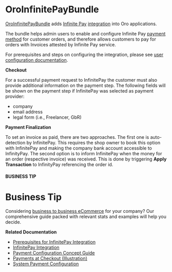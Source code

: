 <a id="bundle-docs-extensions-infinitepay"></a>

# OroInfinitePayBundle

<a href="https://github.com/oroinc/OroInfinitePayBundle" target="_blank">OroInfinitePayBundle</a> adds <a href="https://www.infinitepay.de/" target="_blank">Infinite Pay</a> <a href="https://github.com/oroinc/platform/tree/6.1/src/Oro/Bundle/IntegrationBundle" target="_blank">integration</a> into Oro applications.

The bundle helps admin users to enable and configure Infinite Pay <a href="https://github.com/oroinc/orocommerce/tree/master/src/Oro/Bundle/PaymentBundle" target="_blank">payment method</a> for customer orders, and therefore allows customers to pay for orders with Invoices attested by Infinite Pay service.

For prerequisites and steps on configuring the integration, please see [user configuration documentation](../../../user/back-office/system/integrations/payment-integration/infinitepay/index.md#user-guide-payment-payment-providers-overview-infinitepay).

**Checkout**

For a successful payment request to InfinitePay the customer must also provide additional information on the payment step.
The following fields will be shown on the payment step if InfinitePay was selected as payment provider:

- company
- email address
- legal form (i.e., Freelancer, GbR)

**Payment Finalization**

To set an invoice as paid, there are two approaches. The first one is auto-detection by InfinitePay. This requires the shop owner to book this option with InfinitePay and making the company bank account accessible to InfinityPay. The second option is to inform InfinitePay when the money for an order (respective invoice) was received. This is done by triggering **Apply Transaction** to InfinityPay referencing the order id.

#### BUSINESS TIP
# Business Tip

Considering <a href="https://oroinc.com/b2b-ecommerce/what-is-b2b-ecommerce/" target="_blank">business to business eCommerce</a> for your company? Our comprehensive guide packed with relevant stats and examples will help you decide.

**Related Documentation**

* [Prerequisites for InfinitePay Integration](../../../user/back-office/system/integrations/payment-integration/infinitepay/infinitepay-prerequisites.md#user-guide-payment-prerequisites-infinitepay)
* [InfinitePay Integration](../../../user/back-office/system/integrations/payment-integration/infinitepay/infinitepay-integration.md#sys-integrations-manage-integrations-infinitepay)
* [Payment Configuration Concept Guide](../../../user/concept-guides/administration/payment-configuration/index.md#user-guide-payment)
* [Payments at Checkout (Illustration)](../../../user/back-office/system/integrations/payment-integration/checkout/index.md#doc-payment-checkout)
* [System Payment Configuration](../../../user/back-office/system/configuration/commerce/payment/index.md#configuration-guide-commerce-configuration-payment)

<!-- Frontend -->
